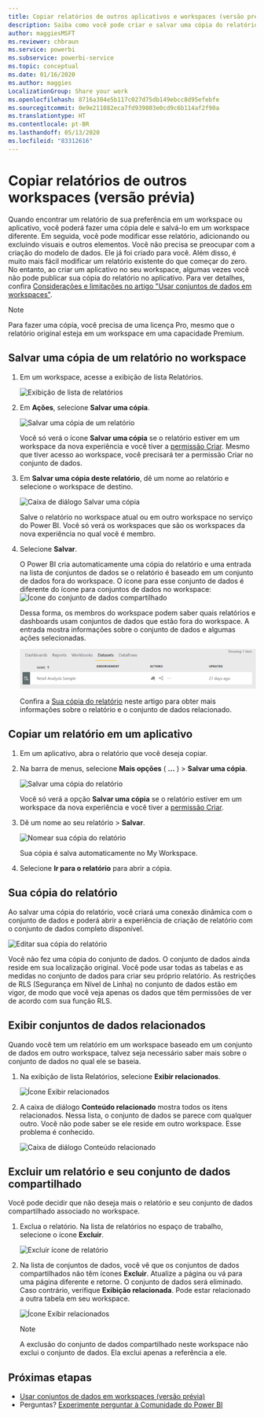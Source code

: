 ```yaml
---
title: Copiar relatórios de outros aplicativos e workspaces (versão prévia) – Power BI
description: Saiba como você pode criar e salvar uma cópia do relatório em seu próprio workspace.
author: maggiesMSFT
ms.reviewer: chbraun
ms.service: powerbi
ms.subservice: powerbi-service
ms.topic: conceptual
ms.date: 01/16/2020
ms.author: maggies
LocalizationGroup: Share your work
ms.openlocfilehash: 8716a304e5b117c027d75db149ebcc8d95efebfe
ms.sourcegitcommit: 0e9e211082eca7fd939803e0cd9c6b114af2f90a
ms.translationtype: HT
ms.contentlocale: pt-BR
ms.lasthandoff: 05/13/2020
ms.locfileid: "83312616"
---
```

# <a name="copy-reports-from-other-workspaces-preview"></a>Copiar relatórios de outros workspaces (versão prévia)

Quando encontrar um relatório de sua preferência em um workspace ou aplicativo, você poderá fazer uma cópia dele e salvá-lo em um workspace diferente. Em seguida, você pode modificar esse relatório, adicionando ou excluindo visuais e outros elementos. Você não precisa se preocupar com a criação do modelo de dados. Ele já foi criado para você. Além disso, é muito mais fácil modificar um relatório existente do que começar do zero. No entanto, ao criar um aplicativo no seu workspace, algumas vezes você não pode publicar sua cópia do relatório no aplicativo. Para ver detalhes, confira [Considerações e limitações no artigo "Usar conjuntos de dados em workspaces"](service-datasets-across-workspaces.md#considerations-and-limitations).

> [!NOTE]
> Para fazer uma cópia, você precisa de uma licença Pro, mesmo que o relatório original esteja em um workspace em uma capacidade Premium.

## <a name="save-a-copy-of-a-report-in-a-workspace"></a>Salvar uma cópia de um relatório no workspace

1. Em um workspace, acesse a exibição de lista Relatórios.

    ![Exibição de lista de relatórios](media/service-datasets-copy-reports/power-bi-report-list-view.png)

1. Em **Ações**, selecione **Salvar uma cópia**.

    ![Salvar uma cópia de um relatório](media/service-datasets-copy-reports/power-bi-dataset-save-report-copy.png)

    Você só verá o ícone **Salvar uma cópia** se o relatório estiver em um workspace da nova experiência e você tiver a [permissão Criar](service-datasets-build-permissions.md). Mesmo que tiver acesso ao workspace, você precisará ter a permissão Criar no conjunto de dados.

3. Em **Salvar uma cópia deste relatório**, dê um nome ao relatório e selecione o workspace de destino.

    ![Caixa de diálogo Salvar uma cópia](media/service-datasets-copy-reports/power-bi-dataset-save-report.png)

    Salve o relatório no workspace atual ou em outro workspace no serviço do Power BI. Você só verá os workspaces que são os workspaces da nova experiência no qual você é membro. 
  
4. Selecione **Salvar**.

    O Power BI cria automaticamente uma cópia do relatório e uma entrada na lista de conjuntos de dados se o relatório é baseado em um conjunto de dados fora do workspace. O ícone para esse conjunto de dados é diferente do ícone para conjuntos de dados no workspace: ![Ícone do conjunto de dados compartilhado](media/service-datasets-discover-across-workspaces/power-bi-shared-dataset-icon.png)
    
    Dessa forma, os membros do workspace podem saber quais relatórios e dashboards usam conjuntos de dados que estão fora do workspace. A entrada mostra informações sobre o conjunto de dados e algumas ações selecionadas.

    ![Ações do conjunto de dados](media/service-datasets-across-workspaces/power-bi-dataset-actions.png)

    Confira a [Sua cópia do relatório](#your-copy-of-the-report) neste artigo para obter mais informações sobre o relatório e o conjunto de dados relacionado.

## <a name="copy-a-report-in-an-app"></a>Copiar um relatório em um aplicativo

1. Em um aplicativo, abra o relatório que você deseja copiar.
2. Na barra de menus, selecione **Mais opções** ( **...** ) > **Salvar uma cópia**.

    ![Salvar uma cópia do relatório](media/service-datasets-copy-reports/power-bi-save-copy.png)

    Você só verá a opção **Salvar uma cópia** se o relatório estiver em um workspace da nova experiência e você tiver a [permissão Criar](service-datasets-build-permissions.md).

3. Dê um nome ao seu relatório > **Salvar**.

    ![Nomear sua cópia do relatório](media/service-datasets-copy-reports/power-bi-save-report-from-app.png)

    Sua cópia é salva automaticamente no My Workspace.

4. Selecione **Ir para o relatório** para abrir a cópia.

## <a name="your-copy-of-the-report"></a>Sua cópia do relatório

Ao salvar uma cópia do relatório, você criará uma conexão dinâmica com o conjunto de dados e poderá abrir a experiência de criação de relatório com o conjunto de dados completo disponível. 

![Editar sua cópia do relatório](media/service-datasets-copy-reports/power-bi-edit-report-copy.png)

Você não fez uma cópia do conjunto de dados. O conjunto de dados ainda reside em sua localização original. Você pode usar todas as tabelas e as medidas no conjunto de dados para criar seu próprio relatório. As restrições de RLS (Segurança em Nível de Linha) no conjunto de dados estão em vigor, de modo que você veja apenas os dados que têm permissões de ver de acordo com sua função RLS.

## <a name="view-related-datasets"></a>Exibir conjuntos de dados relacionados

Quando você tem um relatório em um workspace baseado em um conjunto de dados em outro workspace, talvez seja necessário saber mais sobre o conjunto de dados no qual ele se baseia.

1. Na exibição de lista Relatórios, selecione **Exibir relacionados**.

    ![Ícone Exibir relacionados](media/service-datasets-copy-reports/power-bi-dataset-view-related.png)

1. A caixa de diálogo **Conteúdo relacionado** mostra todos os itens relacionados. Nessa lista, o conjunto de dados se parece com qualquer outro. Você não pode saber se ele reside em outro workspace. Esse problema é conhecido.
 
    ![Caixa de diálogo Conteúdo relacionado](media/service-datasets-copy-reports/power-bi-dataset-related.png)

## <a name="delete-a-report-and-its-shared-dataset"></a>Excluir um relatório e seu conjunto de dados compartilhado

Você pode decidir que não deseja mais o relatório e seu conjunto de dados compartilhado associado no workspace.

1. Exclua o relatório. Na lista de relatórios no espaço de trabalho, selecione o ícone **Excluir**.

    ![Excluir ícone de relatório](media/service-datasets-across-workspaces/power-bi-datasets-delete-report.png)

2. Na lista de conjuntos de dados, você vê que os conjuntos de dados compartilhados não têm ícones **Excluir**. Atualize a página ou vá para uma página diferente e retorne. O conjunto de dados será eliminado. Caso contrário, verifique **Exibição relacionada**. Pode estar relacionado a outra tabela em seu workspace.

    ![Ícone Exibir relacionados](media/service-datasets-across-workspaces/power-bi-dataset-view-related-icon.png)

    > [!NOTE]
    > A exclusão do conjunto de dados compartilhado neste workspace não exclui o conjunto de dados. Ela exclui apenas a referência a ele.


## <a name="next-steps"></a>Próximas etapas

- [Usar conjuntos de dados em workspaces (versão prévia)](service-datasets-across-workspaces.md)
- Perguntas? [Experimente perguntar à Comunidade do Power BI](https://community.powerbi.com/)
